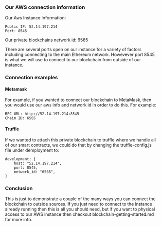 ### Our AWS connection information

Our Aws Instance Information:
```
Public IP: 52.14.197.214
Port: 8545
```

Our private blockchains network id: 6565

There are several ports open on our instance for a variety of factors including connecting to the main Ethereum network. Howevever port 8545 is what we will use to connect to our blockchain from outside of our instance.

### Connection examples

#### Metamask

For example, if you wanted to connect our blockchain to MetaMask, then you would use our aws info and network id in order to do this. For example:

```
RPC URL: http://52.14.197.214:8545
Chain ID: 6565
```

#### Truffle

If we wanted to attach this private blockchain to truffle where we handle all of our smart contracts, we could do that by changing the truffle-config.js file under demployment to:

```
development: {
    host: "52.14.197.214", 
    port: 8545, 
    network_id: "6565", 
}
```

### Conclusion

This is just to demonstrate a couple of the many ways you can connect the blockchain to outside sources. If you just need to connect to the instance already running then this is all you should need, but if you want to physical access to our AWS instance then checkout blockchain-getting-started.md for more info.